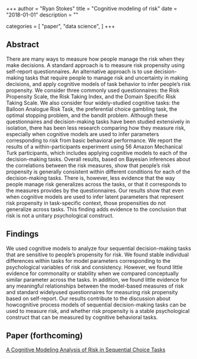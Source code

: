 +++
author = "Ryan Stokes"
title = "Cognitive modeling of risk"
date = "2018-01-01"
description = ""

categories = [
    "paper",
    "data science",
]
+++

## Abstract

There are many ways to measure how people manage the risk when they make decisions. A standard approach is to
measure risk propensity using self-report questionnaires. An alternative approach is to use decision-making tasks that require
people to manage risk and uncertainty in making decisions, and apply cognitive models of task behavior to infer people’s
risk propensity. We consider three commonly used questionnaires: the Risk Propensity Scale, the Risk Taking Index, and the
Domain Specific Risk Taking Scale. We also consider four widely-studied cognitive tasks: the Balloon Analogue Risk Task,
the preferential choice gambling task, the optimal stopping problem, and the bandit problem. Although these questionnaires
and decision-making tasks have been studied extensively in isolation, there has been less research comparing how they measure
risk, especially when cognitive models are used to infer parameters corresponding to risk from basic behavioral performance.
We report the results of a within-participants experiment using 56 Amazon Mechanical Turk participants, which includes
applying cognitive models to each of the decision-making tasks. Overall results, based on Bayesian inferences about the
correlations between the risk measures, show that people’s risk propensity is generally consistent within different conditions
for each of the decision-making tasks. There is, however, less evidence that the way people manage risk generalizes across the
tasks, or that it corresponds to the measures provides by the questionnaires. Our results show that even when cognitive models
are used to infer latent parameters that represent risk propensity in task-specific context, those propensities do not generalize
across tasks. This finding adds evidence to the conclusion that risk is not a unitary psychological construct.

## Findings

We used cognitive models to analyze four sequential
decision-making tasks that are sensitive to people’s propensity
for risk. We found stable individual differences within
tasks for model parameters corresponding to the psychological
variables of risk and consistency. However, we found little
evidence for commonality or stability when we compared
conceptually similar parameter across the tasks. In addition,
we found little evidence for any meaningful relationships between
the model-based measures of risk and standard widelyused
questionnaires for measuring risk propensity based on
self-report. Our results contribute to the discussion about
howcognitive process models of sequential decision-making
tasks can be used to measure risk, and whether risk propensity
is a stable psychological construct that can be measured
by cognitive behavioral tasks.

## Paper (forthcoming)

[A Cognitive Modeling Analysis of Risk in Sequential Choice Tasks](/images/Risk/RiskStudy.pdf)
